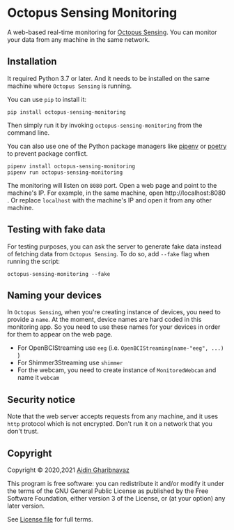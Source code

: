 Octopus Sensing Monitoring
==========================

A web-based real-time monitoring for [Octopus Sensing](https://octopus-sensing.nastaran-saffar.me/). You can
monitor your data from any machine in the same network.

Installation
------------

It required Python 3.7 or later. And it needs to be installed on the same machine where `Octopus
Sensing` is running.

You can use `pip` to install it:

```
pip install octopus-sensing-monitoring
```

Then simply run it by invoking `octopus-sensing-monitoring` from the command line.

You can also use one of the Python package managers like [pipenv](https://pipenv.pypa.io/en/latest/)
or [poetry](https://python-poetry.org/) to prevent package conflict.

```
pipenv install octopus-sensing-monitoring
pipenv run octopus-sensing-monitoring
```

The monitoring will listen on `8080` port. Open a web page and point to the machine's IP. For
example, in the same machine, open http://localhost:8080 . Or replace `localhost` with the machine's
IP and open it from any other machine.

Testing with fake data
----------------------

For testing purposes, you can ask the server to generate fake data instead of fetching data from
`Octopus Sensing`. To do so, add `--fake` flag when running the script:

```
octopus-sensing-monitoring --fake
```

Naming your devices
-------------------

In `Octopus Sensing`, when you're creating instance of devices, you need to provide a `name`. At the
moment, device names are hard coded in this monitoring app. So you need to use these names for your
devices in order for them to appear on the web page.

* For OpenBCIStreaming use `eeg` (i.e. `OpenBCIStreaming(name-"eeg", ...)` )
* For Shimmer3Streaming use `shimmer`
* For the webcam, you need to create instance of `MonitoredWebcam` and name it `webcam`

Security notice
---------------

Note that the web server accepts requests from any machine, and it uses `http` protocol which
is not encrypted. Don't run it on a network that you don't trust.

Copyright
---------

Copyright © 2020,2021 [Aidin Gharibnavaz](https://aidinhut.com)

This program is free software: you can redistribute it and/or modify it under the terms of the GNU
General Public License as published by the Free Software Foundation, either version 3 of the
License, or (at your option) any later version.

See [License file](LICENSE) for full terms.
